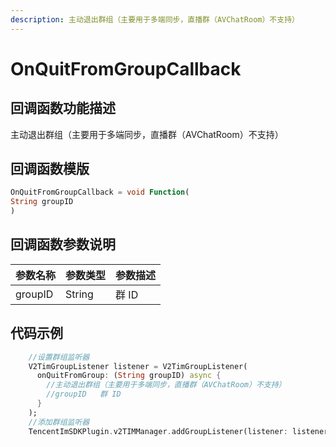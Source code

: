 ```yaml
---
description: 主动退出群组（主要用于多端同步，直播群（AVChatRoom）不支持）
---
```


# OnQuitFromGroupCallback

## 回调函数功能描述

主动退出群组（主要用于多端同步，直播群（AVChatRoom）不支持）

## 回调函数模版

```dart
OnQuitFromGroupCallback = void Function(
String groupID
)
```

## 回调函数参数说明

| 参数名称    | 参数类型   | 参数描述 |
| ------- | ------ | ---- |
| groupID | String | 群 ID |

## 代码示例

```dart
    //设置群组监听器
    V2TimGroupListener listener = V2TimGroupListener(
      onQuitFromGroup: (String groupID) async {
        //主动退出群组（主要用于多端同步，直播群（AVChatRoom）不支持）
        //groupID	群 ID
      }
    );
    //添加群组监听器
    TencentImSDKPlugin.v2TIMManager.addGroupListener(listener: listener);
```

